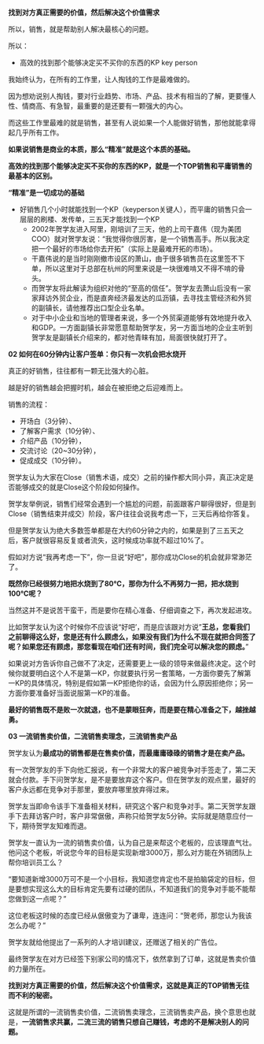 



**找到对方真正需要的价值，然后解决这个价值需求**

所以，销售，就是帮助别人解决最核心的问题。

所以：

- 高效的找到那个能够决定买不买你的东西的KP key person





我始终认为，在所有的工作里，让人掏钱的工作是最难做的。

因为想劝说别人掏钱，要对行业趋势、市场、产品、技术有相当的了解，更要懂人性、情商高、有急智，最重要的是还要有一颗强大的内心。

而这些工作里最难的就是销售，甚至有人说如果一个人能做好销售，那他就能拿得起几乎所有工作。


**如果说销售是商业的本质，那么“精准”就是这个本质的基础。**


**高效的找到那个能够决定买不买你的东西的KP，就是一个TOP销售和平庸销售的最基本的区别。**


**“精准”是一切成功的基础**


- 好销售几个小时就能找到一个KP（keyperson关键人），而平庸的销售只会一层层的刷楼、发传单，三五天才能找到一个KP
  - 2002年贺学友进入阿里，刚培训了三天，他的上司干嘉伟（现为美团COO）就对贺学友说：“我觉得你很厉害，是一个销售高手。所以我决定把一个最好的市场给你去开拓”（实际上是最难开拓的市场）。
  - 干嘉伟说的是当时刚刚撤市设区的萧山，由于很多销售员在这里签不下单，所以这里对于总部在杭州的阿里来说是一块很难啃又不得不啃的骨头。
  - 而贺学友将此解读为组织对他的“至高的信任”。贺学友去萧山后没有一家家拜访外贸企业，而是直奔经济最发达的瓜沥镇，去寻找主管经济和外贸的副镇长，请他推荐出口型企业名单。
  - 对于中小企业和当地的管理者来说，多一个外贸渠道能够有效地提升收入和GDP。一方面副镇长非常愿意帮助贺学友，另一方面当地的企业主听到贺学友是副镇长介绍来的，都对他青睐有加，局面很快就打开了。


**02 如何在60分钟内让客户签单：你只有一次机会把水烧开**

真正的好销售，往往都有一颗无比强大的心脏。

越是好的销售越会把握时机，越会在被拒绝之后迎难而上。

销售的流程：

- 开场白（3分钟）、
- 了解客户需求（10分钟）、
- 介绍产品（10分钟），
- 交流讨论（20~30分钟），
- 促成成交（10分钟）。

贺学友认为大家在Close（销售术语，成交）之前的操作都大同小异，真正决定是否能够成交的就是Close这个阶段如何操作。

贺学友举例说，销售们经常会遇到一个尴尬的问题，前面跟客户聊得很好，但是到Close（销售结束并成交）阶段，客户往往会说我考虑一下，三天后再给你答复。

但是贺学友认为绝大多数签单都是在大约60分钟之内的，如果是到了三五天之后，客户就很容易反复或者流失，这时候成功率就不超过10%了。

假如对方说“我再考虑一下”，你一旦说“好吧”，那你成功Close的机会就非常渺茫了。

**既然你已经很努力地把水烧到了80℃，那你为什么不再努力一把，把水烧到100℃呢？**

当然这并不是说苦干蛮干，而是要你在精心准备、仔细调查之下，再次发起进攻。

比如贺学友认为这个时候你不应该说“好吧’，而是应该跟对方说”**王总，您看我们之前聊得这么好，您是还有什么顾虑么，如果没有我们为什么不现在就把合同签了呢？如果您还有顾虑，那您看现在咱们还有时间，我们完全可以解决您的顾虑。**”

如果说对方告诉你自己做不了决定，还需要更上一级的领导来做最终决定。这个时候你就要明白这个人不是第一KP，你就要执行另一套策略，一方面你要先了解第一KP的具体情况，特别是假如第一KP拒绝你的话，会因为什么原因拒绝你；另一方面你要准备好当面说服第一KP的准备。

**最好的销售既不是败一次就退，也不是蒙眼狂奔，而是要在精心准备之下，越挫越勇。**







**03 一流销售卖价值，二流销售卖理念，三流销售卖产品**

贺学友认为**最成功的销售都是在售卖价值，而最庸庸碌碌的销售才是在卖产品。**

有一次贺学友的手下向他汇报说，有一个非常大的客户被竞争对手签走了，第二天就会付款。手下问贺学友，是不是要放弃这个客户。但在贺学友的观点里，最好的客户永远都在竞争对手那里，要放弃哪里放弃得过来。

贺学友当即命令该手下准备相关材料，研究这个客户和竞争对手。第二天贺学友跟手下去拜访客户时，客户非常倨傲，声称只给贺学友5分钟。实际就是随意应付一下，期待贺学友知难而退。

贺学友一直认为一流的销售卖价值，认为自己是来帮这个老板的，应该理直气壮。他问这个老板，听说您今年的目标是实现新增3000万，那么对方能在外销团队上帮你培训员工么？

“要知道新增3000万可不是一个小目标，我知道您肯定也不是拍脑袋定的目标，但是要想实现这么大的目标肯定先要有过硬的团队，不知道我们的竞争对手能不能帮您做到这一点呢？”

这位老板这时候的态度已经从倨傲变为了谦卑，连连问：“贺老师，那您认为我该怎么办呢？”

贺学友就给他提出了一系列的人才培训建议，还赠送了相关的广告位。

最终贺学友在对方已经签下别家公司的情况下，依然拿到了订单，这就是售卖价值的力量所在。

**找到对方真正需要的价值，然后解决这个价值需求，这就是真正的TOP销售无往而不利的秘密。**

这就是所谓的一流销售卖价值，二流销售卖理念，三流销售卖产品，换个意思也就是，**一流销售求共赢，二流三流的销售只想自己赚钱，考虑的不是解决别人的问题。**